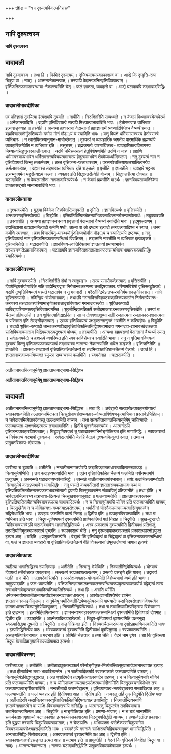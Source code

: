 +++
title = "११ दृश्यत्वविकल्पनिरासः"

+++


## नापि दृश्यत्वस्य

**नापि दृश्यत्वस्य**

## **वादावली**

नापि दृश्यत्वस्य । तथा हि । किमिदं दृश्यत्वम् । दृग्विषयत्वमस्वप्रकाशत्वं वा । आद्ये किं दृग्वृत्ति-रूपा चिद्रूपा वा । नाद्यः । आत्मन्यनैकान्त्यात् । तस्यापि वेदान्तजनितवृत्तिविषयत्वात् । वृत्तिजनितफलासम्बन्धान्ना-नैकान्त्यमिति चेत् । फलं ज्ञातता, व्यवहारो वा । आद्ये घटादावपि तदभावादसिद्धिः ।

### **वादावलीभावदीपिका**

एवं प्रतिज्ञांशं दूषयित्वा हेत्वंशमपि दूषयति ॥ नापीति । निरुक्तिरिति सम्बध्यते । न केवलं मिथ्यात्वस्येत्यपेरर्थः ॥ अनैकान्त्यादिति । ब्रह्मणि वृत्तिविषयत्वे सत्यपि मिथ्यात्वाभावादिति भावः । हेतोरभावान्न व्यभिचार इत्याशङ्क्याह ॥ तस्येति । अन्यथा ब्रह्मपराणां वेदान्तानां ब्रह्मज्ञानार्थं श्रवणादिविधेश्च वैय्यर्थं स्यात् । ब्रह्मविचारवतोर्गुरुशिष्ययोः क्रमेण मौनं मौढ््यं च स्यादिति भावः । यत्तु विपक्षे धर्मिसमसत्त्वस्य हेतोस्सत्त्वे व्यभिचारः । न त्वारोपितस्यानुमान-मात्रोच्छेदात् । दृश्यत्वं च व्यावहारिके जगतीव पारमार्थिके ब्रह्मण्यपि व्यावहारिकमेवेति न व्यभिचार इति । तत्तुच्छम् । ब्रह्मजगतोः पारमार्थिकत्व- व्यावहारिकत्वविभागस्य मिथ्यात्वसिद्ध्युत्तरकालीनत्वात् । यदपि धर्मिसमसत्त्वं हेतुविशेषणमिति तदपि न चारु । ब्रह्मणि धर्ममात्रस्याप्यभावेन धर्मिसमसत्त्वविषयत्वमात्रस्य हेतुत्वसम्भवेन शेषवैय्यर्थ्यादित्यलम् । ननु दृश्यत्वं नाम न वृत्तिविषयत्वं किन्तु तत्कर्मत्वम् । तच्च वृत्तिजन्य-फलाधारत्वम् । परसमवेतक्रियाफलशालित्वस्यैव कर्मलक्षणत्वात् । ब्रह्मणश्च तदभावान्न व्यभिचार इति शङ्कते ॥ वृत्तीति ॥ ज्ञाततेति । व्यवहारे भट्टनय इत्यभ्युपगमेन भट्टरीत्याऽयं कल्पः । व्यवहार इति सिद्धान्तरीत्येति बोध्यम् । सिद्धान्तरीत्या दोषमाह ॥ घटादाविति । न केवलमतीता-नागतादावित्यपेरर्थः । न केवलं ब्रह्मणीति वाऽर्थः । ज्ञानविषयताव्यतिरेकेण ज्ञाततासद्भावे मानाभावादिति भावः ।

### **वादावलीप्रकाशः**

॥ दृश्यत्वस्येति । बुद्ध्या विवेकेन निरुक्तिरित्यनुवर्तते ॥ दृगिति । ज्ञानमित्यर्थः ॥ वृत्तिरूपेति । अन्तःकरणवृत्तिरूपेत्यर्थः ॥ चिद्रपेति । वृत्तिप्रतिबिम्बितचैतन्याभिव्यक्ताधिष्ठानचैतन्यरूपेत्यर्थः । तदुपपादयति ॥ तस्यापीति । अन्यथा ब्रह्मज्ञानजननाय प्रवृत्तानां वेदान्तानां वैय्यर्थ्यं स्यादिति भावः । इदमुपलक्षणम् । ब्रह्मजिज्ञासा ब्रह्मज्ञानमित्यादौ कर्मणि षष्ठी, आत्मा वा ओ द्रष्टव्य इत्यादौ तव्यप्रत्ययादिश्च न स्यात् । तस्य कर्मणि स्मरणात् । ब्रह्म विचारयितु-मारब्धयोर्गुरुशिष्ययोर्मौनं मौढ््यं च स्यादित्यपि द्रष्टव्यम् । ननु वृत्तिविषयत्वं नाम वृत्तिजनितफलसम्बन्धित्वं विवक्षितम् । तदात्मनि नास्तीति न व्यभिचार इत्याङ्कते ॥ वृत्तिजनितेति ॥ घटादावपीति । ज्ञानविषय-त्वातिरिक्तायां ज्ञाततायां प्रमाणाभावेन तस्यास्मन्मतेऽप्रामाणिकत्वात् । घटादावपि ज्ञानजनितज्ञाततालक्षणफलसम्बधित्वाभावात्स्वरूपासिद्धिः स्यादित्यर्थः ।

### **वादावलीविवरणम्**

॥ नापि दृश्यत्वस्येति । निरुक्तिरिति शेषो न त्वनुषङ्गः । तस्य समासैकदेशत्वात् ॥ वृत्तिरूपेति । विषयेन्द्रियसंयोगादिके सति बाह्येन्द्रियद्वारा निर्गतान्तःकरणस्य तत्तद्विषयाकारः परिणामविशेषो वृत्तिस्तद्रूपेत्यर्थः । यद्यपि दृग्वृत्तिविषयत्वं परमते घटादावेव न तु गगनादौ । परैरतीन्द्रियेऽन्तःकरणनिर्गमनानङ्गीकारात् । नापि शुक्तिरूप्यादौ । तदिन्द्रिय-संयोगाभावात् । तथाऽपि गगनादिसन्निकृष्टशब्दादिरूपकरणेन निर्गतस्यैवान्तः-करणस्य तत्तदाकारपरिणामाङ्गीकारात्तादृशविषयत्वं गगनादावस्त्येव । शुक्तिरूप्यादौ त्वविद्यापरिणामरूपवृत्तिविषयत्वमस्ति । शुक्तीन्द्रियसन्निकर्षे सतीदमाकाराऽन्तःकरणवृत्तिरुदेति । तस्यां च चैतन्यं प्रतिफलति । तत्र शुक्तित्वाविद्याऽस्ति । सा च दोषवशात्क्षुब्धा सती रजतात्मना रजताकार-ज्ञानात्मना च परिणमत इति तैरङ्गीकृतत्वात् । एवञ्च वृत्तिविषयत्वं पक्षदृष्टान्तानुगतं भवतीति न कश्चिद्दोषः ॥ चिद्रूपेति । घटादौ शुक्ति-रूप्यादौ चान्तःकरणाविद्यावृत्तिप्रतिफलितचिद्विषयत्वमादाय गगनादाव-ज्ञानावच्छेदकतया साक्षिविषयत्वमादाय चिद्विषयत्वरूपदृश्यत्वं बोध्यम् ॥ तस्यापीति । अन्यथा ब्रह्मपराणां वेदान्तानां वैय्यर्थ्यं स्यात् । सर्वप्रत्ययवेद्ये च ब्रह्मरूपे व्यवस्थित इति स्ववचनविरोधश्च स्यादिति भावः । ननु न वृत्तिमात्रविषयत्वं दृश्यत्वं किन्तु वृत्तिजन्यफलव्याप्यत्वं तदभावाच्च नात्मन्य-नैकान्त्यमिति भावेन शङ्कते ॥ वृत्तिजनितेति ॥ ज्ञाततेति । ज्ञातता-शब्दवाच्यं वृत्तिप्रतिफलितचैतन्यं वा तदभिव्यक्ताधिष्ठानचैतन्यं वेत्यर्थः । उक्तं हि । ज्ञातताशब्दवाच्यमभिव्यक्तं स्फुरणं सम्बन्धरूपं फलमिति । स्वमतेनाह ॥ घटादावपीति ।

------------------------------------------------------------------------

अतीतानागतनित्यानुमेयेषु ज्ञातताभावाद्भागा-सिद्धिश्च

**अतीतानागतनित्यानुमेयेषु ज्ञातताभावाद्भागा-सिद्धिश्च**

## **वादावली**

अतीतानागतनित्यानुमेयेषु ज्ञातताभावाद्भागा-सिद्धिश्च । तथा हि । अवेद्यत्वे सत्यपरोक्षव्यवहारयोग्यत्वं स्वप्रकाशत्वमिति तल्लक्षणमभिदधता चित्सुखेनापरोक्षव्यवहार-योग्यताविशेषणकृत्याभिधान प्रस्तावेऽभिहितम् । न चावेद्यत्वमित्येतावदेवास्तु तल्लक्षणमिति वाच्यम् । तथा सत्यतीतानागतनित्यानुमेयेषु चातिव्याप्तेः । फलव्याप्यता-लक्षणवेद्यत्वस्य तत्राभावादिति । द्वितीये पुनरनैकान्त्यमेव । आत्मनोऽपि वृत्तिजन्यव्यवहारविषयत्वात् । चिद्रूपदृग्विषयत्वं तु घटादावस्माभिर्नाङ्गीक्रियत इति भागासिद्धिः । स्वप्रकाशत्वं च निर्वक्तव्यं यदभावो दृश्यत्वम् । अवेद्यत्वमिति चेत्तर्हि वेद्यत्वं दृश्यत्वमित्युक्तं स्यात् । तथा च प्रागुक्तविकल्प-दोषापातः ।

### **वादावलीभावदीपिका**

पररीत्या च दूषयति ॥ अतीतेति । नन्वतीतानागतयोरपि कदाचिज्ज्ञातताधारत्वादित्यरुच्याऽऽह ॥ नित्यानुमेयेष्विति । तत्र कदाऽप्यभावादिति भावः । एतेन वृत्तिप्रतिफलितं चैतन्यं फलमिति नवीनमतमपि प्रत्युक्तम् । अस्मन्मते घटादावप्यभावेनासिद्धेः । त्वन्मते चातीतानागतयोरभावात् । तयोः कदाचित्तत्सम्भवेऽपि नित्यानुमेये कदाऽप्यभावेन भागासिद्धेः । ननु परमते कथमतीतादौ ज्ञाततारूपफलाभावः कथं च वृत्तिप्रतिफलितचैतन्यरूपफलाभावश्चेत्यतो द्वयमपि चित्सुखवचनेन संवादयितुं प्रतिजानीते ॥ तथा हीति । न चावेद्यत्वमित्यारभ्य तत्राभावा-दित्यन्तं चित्सुखवाक्यानुवादः ॥ फलव्याप्यतेति । ज्ञातताधारत्वरूपस्य वृत्तिप्रतिफलितचैतन्यविषयत्वरूपस्य चाभावादित्यर्थः । न च नित्यानुमेयमपि योगिनं प्रति फलव्याप्यमिति वाच्यम् । चित्सुखेनैव न च योगिप्रत्यक्ष-गम्यतयाऽपरोक्षत्वम् । धर्मादीनां चोदनैकप्रमाणगम्यत्वादित्युक्तत्वेन तद्विरोधादिति भावः । व्यवहारः फलमिति कल्पं निराह ॥ द्वितीय इति ॥ व्यवहारविषयत्त्वादिति ॥ तथा च व्यभिचार इति भावः । चिद्रूप-दृग्विषयत्वं दृश्यत्वमिति प्राग्विकल्पितं पक्षं निराह ॥ चिद्रूपेति । सुख-दुःखादौ चिद्विषयत्वसत्त्वेऽपि घटादावभावेन भागासिद्धिरित्यर्थः । अस्व-प्रकाशत्वं दृश्यत्वमिति द्वितीयपक्षं प्रतिक्षेप्तुं तत्प्रतियोगिभूतस्वप्रकाशत्वं पृच्छति ॥ स्वप्रकाशत्वं चेति । ननु दृश्यत्वापाकरणप्रस्तावे प्रकाशत्वप्रश्नोऽयुक्त इत्यत आह ॥ यदिति ॥ प्रागुक्तविकल्पेति । वेद्यत्वं किं वृत्तिवेद्यत्वं वा चिद्वेद्यत्वं वा वृत्तिजन्यफलसम्बन्धित्वं वा, फलं च ज्ञातता व्यवहारो वा वृत्तिप्रतिफलितचैतन्यं वेति विकल्पानां तेषूक्तदोषाणां चापात इत्यर्थः ।

### **वादावलीप्रकाशः**

त्वद्रीत्या भागासिद्धिश्च स्यादित्याह ॥ अतीतेति ॥ नित्यानु-मेयेष्विति । नित्यातीन्द्रियेष्वित्यर्थः । योग्यत्वं विषयत्वं तथैवोत्तरत्र व्यवहारात् । तल्लक्षणं स्वप्रकाशत्वलक्षणम् । प्रस्तावे प्रसङ्गे इति यावत् । तद्वाक्यं पठति ॥ न चेति ॥ एतावदेवास्त्विति । अपरोक्षव्यवहार-योग्यत्वमिति विशेष्यभागो व्यर्थ इति भावः । तामुपपादयति ॥ फल-व्याप्यतेति । वत्तिजनितज्ञाततालक्षणफलसम्बन्धित्वरूपदृश्यत्वापरपर्यायं यद्वेद्यत्वं तस्य तत्राभावेनावेद्यत्वसद्भावादित्यतिव्याप्तिरित्यर्थः । तथा हि । असति धर्मिणि धर्मजननायोगान्नातीतानागतयोर्ज्ञानजन्यज्ञातताधारत्वम् । अपरोक्षज्ञानविषयेष्वेव ज्ञानेन ज्ञातताजननमङ्गीकृतम् । नानुमेयेषु धर्मादिष्वतीन्द्रियेष्वनुमेयस्यापि वह्न्यादेः कदाचिदपरोक्षज्ञानविषयत्वेन ज्ञातताधारत्वान्नित्यानुमेयेष्वित्युक्तम् । नित्यातीन्द्रियेष्वित्यर्थः । तथा च तत्रातिव्याप्तिपरिहाराय विशेष्यभाग इति द्रष्टव्यम् । इत्यभिहितमित्यन्वयः । ज्ञानजन्यव्यवहाररूपफलसम्बन्धित्वं दृश्यत्वमिति द्वितीयपक्षे दोषमाह ॥ द्वितीय इति ॥ व्यवहारेति । आत्मेत्यादिव्यवहारेत्यर्थः । चिद्रूप-दृग्विषयत्वं दृश्यत्वमिति पक्षमनूद्य स्वरूपासिद्ध्या दूषयति ॥ चिद्रूपेति ॥ नाङ्गीक्रियत इति । निरुक्तचैतन्यरूपाया दृशोऽप्रामाणिकत्वादिति भावः । इत्यसिद्धिरित्येव पाठः । अस्वप्रकाशत्वं दृश्यत्वमिति द्वितीयपक्षं दूषयितुमाह ॥ स्वप्रकाशत्वमिति । असङ्गतिपरिहारायाह ॥ यदभाव इति । ओमिति चेत्तत्राह ॥ तथा चेति । वेदनं नाम दृगेव । सा किं वृत्तिरूपा चिद्रूपा वेत्यादिप्रागुक्तविकल्पदोषापात इत्यर्थः ।

### **वादावलीविवरणम्**

पररीत्याऽऽह ॥ अतीतेति । अतीतादावुक्तरूपफलं परैर्नाङ्गीकृत-मित्येतच्चित्सुखाचार्यवचनाज्ज्ञायत इत्याह ॥ तथा हीत्यादिना तत्रा-भावादित्यन्तेन । न चातीतादिकमपि स्वसत्ताकाले फलव्याप्यमिति वाच्यम् । नित्यानुमेयेऽसिद्ध्यनुद्धारात् । अत एवादिपदेन तदगृहीतत्वात्स्वपदेन ग्रहणम् । न च नित्यानुमेयमपि योगिनं प्रति फलव्याप्यमिति वाच्यम् । न च योगिप्रत्यक्षगम्यतयाऽपरोक्षत्वधर्मादीनामिति चित्सुखवचनविरोधेन तत्र फलव्याप्यत्वाङ्गीकारादिति । नन्वतीतादौ कथमवेद्यत्वम् । वृत्तिव्याप्यत्व-रूपवेद्यत्वस्य सत्त्वादित्यत आह ॥ फलव्याप्यतेति । फलं व्यवहार इति द्वितीयपक्ष आह ॥ द्वितीय इति । नन्वस्तु तर्हि दृक् चिद्रूपेति द्वितीयः पक्षः । अतीतादेरपि कदाचित्स्वाकारवृत्तिप्रतिफलितचिद्विषयत्वान्न तत्रासिद्धिः । नित्यातीन्द्रियस्यापि ज्ञातत्वेनाज्ञातत्वेन वा साक्षि-विषयत्वात्तत्रापि नासिद्धिः । आत्मनस्तु चिद्रूपत्वेन तदविषयत्वान्न तत्रानैकान्त्यमित्यत आह ॥ चिद्रूपेति ॥ नाङ्गीक्रियत इति । प्रमाणा-भावात् । न च घटं जानामीति सकर्मकज्ञानगृह्यान्यो घटः प्रकाशत इत्यकर्मकप्रकाशरूपा चिदनुभवसिद्धेति वाच्यम् । तथात्वेऽतीतः प्रकाशत इति बुद्ध्या तस्यापि चिद्रूपविषयत्वापातात् । न चेष्टापत्तिः । अभिव्यक्ता-परोक्षैकरसचिदुपरागेण विषयस्याप्यापरोक्ष्यप्रसङ्गादिति भावः । स्वमतेऽपि गगनादेः साक्षिरूपचिद्विषयत्वादुक्तं भागासिद्धिरिति । अन्यथाऽसिद्धि-रित्येवावक्ष्यत् । अस्वप्रकाशत्वं दृश्यत्वमिति पक्ष आह ॥ द्वितीय इति । स्वप्रकाशत्वप्रश्नोऽसङ्गत इत्यत आह ॥ यदभाव इति ॥ प्रागुक्तेति । वेदनं किं वृत्तिरूपं विवक्षितं चिद्रूपं वा । नाद्यः । आत्मन्यनैकान्त्यात् । नान्त्यः घटादावसिद्धेरिति प्रागुक्तविकल्पदोषापात इत्यर्थः ।

